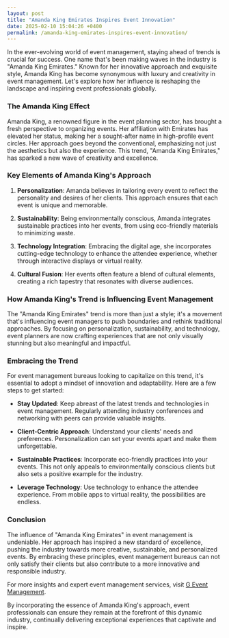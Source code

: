 ```yaml
---
layout: post
title: "Amanda King Emirates Inspires Event Innovation"
date: 2025-02-10 15:04:26 +0400
permalink: /amanda-king-emirates-inspires-event-innovation/
---
```



In the ever-evolving world of event management, staying ahead of trends is crucial for success. One name that's been making waves in the industry is "Amanda King Emirates." Known for her innovative approach and exquisite style, Amanda King has become synonymous with luxury and creativity in event management. Let's explore how her influence is reshaping the landscape and inspiring event professionals globally.

### The Amanda King Effect

Amanda King, a renowned figure in the event planning sector, has brought a fresh perspective to organizing events. Her affiliation with Emirates has elevated her status, making her a sought-after name in high-profile event circles. Her approach goes beyond the conventional, emphasizing not just the aesthetics but also the experience. This trend, "Amanda King Emirates," has sparked a new wave of creativity and excellence.

### Key Elements of Amanda King's Approach

1. **Personalization**: Amanda believes in tailoring every event to reflect the personality and desires of her clients. This approach ensures that each event is unique and memorable.

2. **Sustainability**: Being environmentally conscious, Amanda integrates sustainable practices into her events, from using eco-friendly materials to minimizing waste.

3. **Technology Integration**: Embracing the digital age, she incorporates cutting-edge technology to enhance the attendee experience, whether through interactive displays or virtual reality.

4. **Cultural Fusion**: Her events often feature a blend of cultural elements, creating a rich tapestry that resonates with diverse audiences.

### How Amanda King's Trend is Influencing Event Management

The "Amanda King Emirates" trend is more than just a style; it's a movement that's influencing event managers to push boundaries and rethink traditional approaches. By focusing on personalization, sustainability, and technology, event planners are now crafting experiences that are not only visually stunning but also meaningful and impactful.

### Embracing the Trend

For event management bureaus looking to capitalize on this trend, it's essential to adopt a mindset of innovation and adaptability. Here are a few steps to get started:

- **Stay Updated**: Keep abreast of the latest trends and technologies in event management. Regularly attending industry conferences and networking with peers can provide valuable insights.

- **Client-Centric Approach**: Understand your clients' needs and preferences. Personalization can set your events apart and make them unforgettable.

- **Sustainable Practices**: Incorporate eco-friendly practices into your events. This not only appeals to environmentally conscious clients but also sets a positive example for the industry.

- **Leverage Technology**: Use technology to enhance the attendee experience. From mobile apps to virtual reality, the possibilities are endless.

### Conclusion

The influence of "Amanda King Emirates" in event management is undeniable. Her approach has inspired a new standard of excellence, pushing the industry towards more creative, sustainable, and personalized events. By embracing these principles, event management bureaus can not only satisfy their clients but also contribute to a more innovative and responsible industry.

For more insights and expert event management services, visit [G Event Management](https://geventm.com/).

By incorporating the essence of Amanda King's approach, event professionals can ensure they remain at the forefront of this dynamic industry, continually delivering exceptional experiences that captivate and inspire.